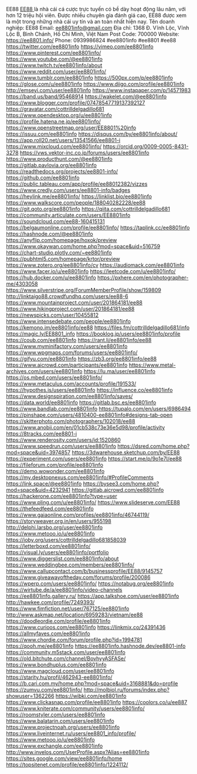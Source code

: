EE88
<a href="https://ee8801.info/">EE88 </a> là nhà cái cá cược trực tuyến có bề dày hoạt động lâu năm, với hơn 12 triệu hội viên. Được nhiều chuyên gia đánh giá cao, EE88 được xem là một trong những nhà cái uy tín và an toàn nhất hiện nay.
Tên doanh nghiệp: EE88
Email: ee8801info@gmail.com
Địa chỉ: 1368 Đ. Vĩnh Lộc, Vĩnh Lộc B, Bình Chánh, Hồ Chí Minh, Việt Nam
Post Code: 700000
Website: <a href="https://ee8801.info/">https://ee8801.info/</a>
Phone: 0939986824
#ee8801info #ee8801 #ee88
<a href="https://twitter.com/ee8801info">https://twitter.com/ee8801info</a>
<a href="https://vimeo.com/ee8801info">https://vimeo.com/ee8801info</a>
<a href="https://www.pinterest.com/ee8801info/">https://www.pinterest.com/ee8801info/</a>
<a href="https://www.youtube.com/@ee8801info">https://www.youtube.com/@ee8801info</a>
<a href="https://www.twitch.tv/ee8801info/about">https://www.twitch.tv/ee8801info/about</a>
<a href="https://www.reddit.com/user/ee8801info/">https://www.reddit.com/user/ee8801info/</a>
<a href="https://www.tumblr.com/ee8801info">https://www.tumblr.com/ee8801info</a>
<a href="https://500px.com/p/ee8801info">https://500px.com/p/ee8801info</a>
<a href="https://glose.com/u/ee8801info">https://glose.com/u/ee8801info</a>
<a href="https://www.diigo.com/profile/ee8801info">https://www.diigo.com/profile/ee8801info</a>
<a href="http://emseyi.com/user/ee8801info">http://emseyi.com/user/ee8801info</a>
<a href="https://www.instapaper.com/p/14571983">https://www.instapaper.com/p/14571983</a>
<a href="https://band.us/band/95468914">https://band.us/band/95468914</a>
<a href="https://wakelet.com/@ee8801info">https://wakelet.com/@ee8801info</a>
<a href="https://www.blogger.com/profile/07478547719137392127">https://www.blogger.com/profile/07478547719137392127</a>
<a href="https://gravatar.com/cottrilldelgadillo681">https://gravatar.com/cottrilldelgadillo681</a>
<a href="https://www.opendesktop.org/u/ee8801info">https://www.opendesktop.org/u/ee8801info</a>
<a href="https://profile.hatena.ne.jp/ee8801info/">https://profile.hatena.ne.jp/ee8801info/</a>
<a href="https://www.openstreetmap.org/user/EE8801%20info">https://www.openstreetmap.org/user/EE8801%20info</a>
<a href="https://issuu.com/ee8801info">https://issuu.com/ee8801info</a>
<a href="https://disqus.com/by/ee8801info/about/">https://disqus.com/by/ee8801info/about/</a>
<a href="https://app.roll20.net/users/13541566/ee8801-i">https://app.roll20.net/users/13541566/ee8801-i</a>
<a href="https://www.mixcloud.com/ee8801info/">https://www.mixcloud.com/ee8801info/</a>
<a href="https://orcid.org/0009-0005-8431-3278">https://orcid.org/0009-0005-8431-3278</a>
<a href="https://vws.vektor-inc.co.jp/forums/users/ee8801info">https://vws.vektor-inc.co.jp/forums/users/ee8801info</a>
<a href="https://www.producthunt.com/@ee8801info">https://www.producthunt.com/@ee8801info</a>
<a href="https://gitlab.pavlovia.org/ee8801info">https://gitlab.pavlovia.org/ee8801info</a>
<a href="https://readthedocs.org/projects/ee8801-info/">https://readthedocs.org/projects/ee8801-info/</a>
<a href="https://github.com/ee8801info">https://github.com/ee8801info</a>
<a href="https://public.tableau.com/app/profile/ee88012382/vizzes">https://public.tableau.com/app/profile/ee88012382/vizzes</a>
<a href="https://www.credly.com/users/ee8801-info/badges">https://www.credly.com/users/ee8801-info/badges</a>
<a href="https://heylink.me/ee8801info/">https://heylink.me/ee8801info/</a>
<a href="https://linklist.bio/ee8801info">https://linklist.bio/ee8801info</a>
<a href="https://www.walkscore.com/people/188040282228/ee88">https://www.walkscore.com/people/188040282228/ee88</a>
<a href="https://git.qoto.org/ee8801info">https://git.qoto.org/ee8801info</a>
<a href="https://qiita.com/cottrilldelgadillo681">https://qiita.com/cottrilldelgadillo681</a>
<a href="https://community.articulate.com/users/EE8801info">https://community.articulate.com/users/EE8801info</a>
<a href="https://soundcloud.com/ee88-160415131">https://soundcloud.com/ee88-160415131</a>
<a href="https://belgaumonline.com/profile/ee8801info/">https://belgaumonline.com/profile/ee8801info/</a>
<a href="https://taplink.cc/ee8801info">https://taplink.cc/ee8801info</a>
<a href="https://hashnode.com/@ee8801info">https://hashnode.com/@ee8801info</a>
<a href="https://anyflip.com/homepage/hoxok/preview">https://anyflip.com/homepage/hoxok/preview</a>
<a href="https://www.okaywan.com/home.php?mod=space&uid=516759">https://www.okaywan.com/home.php?mod=space&uid=516759</a>
<a href="https://chart-studio.plotly.com/~ee8801info">https://chart-studio.plotly.com/~ee8801info</a>
<a href="https://pubhtml5.com/homepage/krtor/preview">https://pubhtml5.com/homepage/krtor/preview</a>
<a href="https://www.zotero.org/ee8801info/cv">https://www.zotero.org/ee8801info/cv</a>
<a href="https://audiomack.com/ee8801info">https://audiomack.com/ee8801info</a>
<a href="https://www.facer.io/u/ee8801info">https://www.facer.io/u/ee8801info</a>
<a href="https://leetcode.com/u/ee8801info/">https://leetcode.com/u/ee8801info/</a>
<a href="https://hub.docker.com/u/ee8801info">https://hub.docker.com/u/ee8801info</a>
<a href="https://pxhere.com/en/photographer-me/4303058">https://pxhere.com/en/photographer-me/4303058</a>
<a href="https://www.silverstripe.org/ForumMemberProfile/show/159809">https://www.silverstripe.org/ForumMemberProfile/show/159809</a>
<a href="http://linktaigo88.crowdfundhq.com/users/ee88-6">http://linktaigo88.crowdfundhq.com/users/ee88-6</a>
<a href="https://www.mountainproject.com/user/201864181/ee88">https://www.mountainproject.com/user/201864181/ee88</a>
<a href="https://www.hikingproject.com/user/201864181/ee88">https://www.hikingproject.com/user/201864181/ee88</a>
<a href="https://newspicks.com/user/10455812">https://newspicks.com/user/10455812</a>
<a href="https://www.intensedebate.com/people/ee8801info">https://www.intensedebate.com/people/ee8801info</a>
<a href="https://kemono.im/ee8801info/ee88">https://kemono.im/ee8801info/ee88</a>
<a href="https://files.fm/cottrilldelgadillo681/info">https://files.fm/cottrilldelgadillo681/info</a>
<a href="https://magic.ly/EE8801_info">https://magic.ly/EE8801_info</a>
<a href="https://booklog.jp/users/ee8801info/profile">https://booklog.jp/users/ee8801info/profile</a>
<a href="https://coub.com/ee8801info">https://coub.com/ee8801info</a>
<a href="https://rant.li/ee8801info/ee88">https://rant.li/ee8801info/ee88</a>
<a href="https://www.myminifactory.com/users/ee8801info">https://www.myminifactory.com/users/ee8801info</a>
<a href="https://www.wpgmaps.com/forums/users/ee8801info/">https://www.wpgmaps.com/forums/users/ee8801info/</a>
<a href="https://gifyu.com/ee8801info">https://gifyu.com/ee8801info</a>
<a href="https://zb3.org/ee8801info/ee88">https://zb3.org/ee8801info/ee88</a>
<a href="https://www.aicrowd.com/participants/ee8801info">https://www.aicrowd.com/participants/ee8801info</a>
<a href="https://www.metal-archives.com/users/ee8801info">https://www.metal-archives.com/users/ee8801info</a>
<a href="https://lu.ma/user/ee8801info">https://lu.ma/user/ee8801info</a>
<a href="https://os.mbed.com/users/ee8801info/">https://os.mbed.com/users/ee8801info/</a>
<a href="https://www.metaculus.com/accounts/profile/191533/">https://www.metaculus.com/accounts/profile/191533/</a>
<a href="https://hypothes.is/users/ee8801info">https://hypothes.is/users/ee8801info</a>
<a href="https://influence.co/ee8801info">https://influence.co/ee8801info</a>
<a href="https://www.designspiration.com/ee8801info/saves/">https://www.designspiration.com/ee8801info/saves/</a>
<a href="https://data.world/ee8801info">https://data.world/ee8801info</a>
<a href="https://gitlab.bsc.es/ee8801info">https://gitlab.bsc.es/ee8801info</a>
<a href="https://www.bandlab.com/ee8801info">https://www.bandlab.com/ee8801info</a>
<a href="https://tupalo.com/en/users/6986494">https://tupalo.com/en/users/6986494</a>
<a href="https://pinshape.com/users/4810400-ee8801info#designs-tab-open">https://pinshape.com/users/4810400-ee8801info#designs-tab-open</a>
<a href="https://skitterphoto.com/photographers/102018/ee88">https://skitterphoto.com/photographers/102018/ee88</a>
<a href="https://www.anobii.com/en/01cb538c73e36e5d98/profile/activity">https://www.anobii.com/en/01cb538c73e36e5d98/profile/activity</a>
<a href="https://8tracks.com/ee8801-i">https://8tracks.com/ee8801-i</a>
<a href="https://www.renderosity.com/users/id:1520860">https://www.renderosity.com/users/id:1520860</a>
<a href="https://www.speedrun.com/users/ee8801info">https://www.speedrun.com/users/ee8801info</a>
<a href="https://dsred.com/home.php?mod=space&uid=3974857">https://dsred.com/home.php?mod=space&uid=3974857</a>
<a href="https://3dwarehouse.sketchup.com/by/EE88">https://3dwarehouse.sketchup.com/by/EE88</a>
<a href="https://experiment.com/users/ee8801info">https://experiment.com/users/ee8801info</a>
<a href="https://start.me/p/9o1e7l/ee88">https://start.me/p/9o1e7l/ee88</a>
<a href="https://fileforum.com/profile/ee8801info">https://fileforum.com/profile/ee8801info</a>
<a href="https://demo.wowonder.com/ee8801info">https://demo.wowonder.com/ee8801info</a>
<a href="https://my.desktopnexus.com/ee8801info/#ProfileComments">https://my.desktopnexus.com/ee8801info/#ProfileComments</a>
<a href="https://link.space/@ee8801info">https://link.space/@ee8801info</a>
<a href="https://bysee3.com/home.php?mod=space&uid=4232941">https://bysee3.com/home.php?mod=space&uid=4232941</a>
<a href="https://gitlab.aicrowd.com/ee8801info">https://gitlab.aicrowd.com/ee8801info</a>
<a href="https://hackerone.com/ee8801info?type=user">https://hackerone.com/ee8801info?type=user</a>
<a href="https://www.pling.com/u/ee8801info/">https://www.pling.com/u/ee8801info/</a>
<a href="https://www.slideserve.com/EE88">https://www.slideserve.com/EE88</a>
<a href="https://thefeedfeed.com/ee8801info">https://thefeedfeed.com/ee8801info</a>
<a href="https://www.gaiaonline.com/profiles/ee8801info/46744119/">https://www.gaiaonline.com/profiles/ee8801info/46744119/</a>
<a href="https://storyweaver.org.in/en/users/955198">https://storyweaver.org.in/en/users/955198</a>
<a href="http://delphi.larsbo.org/user/ee8801info">http://delphi.larsbo.org/user/ee8801info</a>
<a href="https://www.metooo.io/u/ee8801info">https://www.metooo.io/u/ee8801info</a>
<a href="https://ioby.org/users/cottrilldelgadillo681858039">https://ioby.org/users/cottrilldelgadillo681858039</a>
<a href="https://letterboxd.com/ee8801info/">https://letterboxd.com/ee8801info/</a>
<a href="https://visual.ly/users/ee8801info/portfolio">https://visual.ly/users/ee8801info/portfolio</a>
<a href="https://www.diggerslist.com/ee8801info/about">https://www.diggerslist.com/ee8801info/about</a>
<a href="https://www.weddingbee.com/members/ee8801info/">https://www.weddingbee.com/members/ee8801info/</a>
<a href="https://www.callupcontact.com/b/businessprofile/EE88/9145757">https://www.callupcontact.com/b/businessprofile/EE88/9145757</a>
<a href="https://www.giveawayoftheday.com/forums/profile/200086">https://www.giveawayoftheday.com/forums/profile/200086</a>
<a href="https://wperp.com/users/ee8801info/">https://wperp.com/users/ee8801info/</a>
<a href="https://notabug.org/ee8801info">https://notabug.org/ee8801info</a>
<a href="https://wirtube.de/a/ee8801info/video-channels">https://wirtube.de/a/ee8801info/video-channels</a>
<a href="https://ee8801info.gallery.ru/">https://ee8801info.gallery.ru/</a>
<a href="https://app.talkshoe.com/user/ee8801info">https://app.talkshoe.com/user/ee8801info</a>
<a href="http://hawkee.com/profile/7249393/">http://hawkee.com/profile/7249393/</a>
<a href="https://www.fimfiction.net/user/767125/ee8801info">https://www.fimfiction.net/user/767125/ee8801info</a>
<a href="http://www.askmap.net/location/6959283/vietnam/ee88">http://www.askmap.net/location/6959283/vietnam/ee88</a>
<a href="https://doodleordie.com/profile/ee8801info">https://doodleordie.com/profile/ee8801info</a>
<a href="https://www.curioos.com/ee8801info">https://www.curioos.com/ee8801info</a>
<a href="https://linkmix.co/24391436">https://linkmix.co/24391436</a>
<a href="https://allmyfaves.com/ee8801info">https://allmyfaves.com/ee8801info</a>
<a href="https://www.chordie.com/forum/profile.php?id=1994781">https://www.chordie.com/forum/profile.php?id=1994781</a>
<a href="https://qooh.me/ee8801info">https://qooh.me/ee8801info</a>
<a href="https://ee8801info.hashnode.dev/ee8801-info">https://ee8801info.hashnode.dev/ee8801-info</a>
<a href="https://community.m5stack.com/user/ee8801info">https://community.m5stack.com/user/ee8801info</a>
<a href="https://old.bitchute.com/channel/BovhyyASFASe/">https://old.bitchute.com/channel/BovhyyASFASe/</a>
<a href="https://www.bondhuplus.com/ee8801info">https://www.bondhuplus.com/ee8801info</a>
<a href="https://www.magcloud.com/user/ee8801info">https://www.magcloud.com/user/ee8801info</a>
<a href="https://starity.hu/profil/462943-ee8801info/">https://starity.hu/profil/462943-ee8801info/</a>
<a href="https://b.cari.com.my/home.php?mod=space&uid=3168881&do=profile">https://b.cari.com.my/home.php?mod=space&uid=3168881&do=profile</a>
<a href="https://zumvu.com/ee8801info/">https://zumvu.com/ee8801info/</a>
<a href="http://molbiol.ru/forums/index.php?showuser=1362266">http://molbiol.ru/forums/index.php?showuser=1362266</a>
<a href="https://wibki.com/ee8801info">https://wibki.com/ee8801info</a>
<a href="https://www.clickasnap.com/profile/ee8801info">https://www.clickasnap.com/profile/ee8801info</a>
<a href="https://coolors.co/u/ee887">https://coolors.co/u/ee887</a>
<a href="https://www.kniterate.com/community/users/ee8801info/">https://www.kniterate.com/community/users/ee8801info/</a>
<a href="https://roomstyler.com/users/ee8801info">https://roomstyler.com/users/ee8801info</a>
<a href="https://www.balatarin.com/users/ee8801info">https://www.balatarin.com/users/ee8801info</a>
<a href="https://www.projectnoah.org/users/ee8801info">https://www.projectnoah.org/users/ee8801info</a>
<a href="https://www.liveinternet.ru/users/ee8801_info/profile/">https://www.liveinternet.ru/users/ee8801_info/profile/</a>
<a href="https://www.metooo.io/u/ee8801info">https://www.metooo.io/u/ee8801info</a>
<a href="https://www.exchangle.com/ee8801info">https://www.exchangle.com/ee8801info</a>
<a href="http://www.invelos.com/UserProfile.aspx?Alias=ee8801info">http://www.invelos.com/UserProfile.aspx?Alias=ee8801info</a>
<a href="https://sites.google.com/view/ee8801info/home">https://sites.google.com/view/ee8801info/home</a>
<a href="https://topsitenet.com/profile/ee8801info/1224112/">https://topsitenet.com/profile/ee8801info/1224112/</a>









